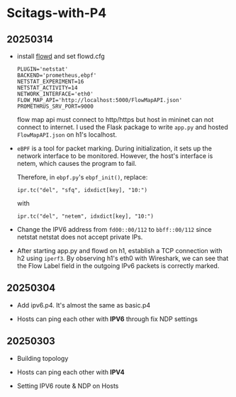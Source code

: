 # Scitags-with-P4

## 20250314

- install [flowd](https://github.com/scitags/flowd) and set flowd.cfg
    ```
    PLUGIN='netstat'
    BACKEND='prometheus,ebpf'
    NETSTAT_EXPERIMENT=16
    NETSTAT_ACTIVITY=14
    NETWORK_INTERFACE='eth0'
    FLOW_MAP_API='http://localhost:5000/FlowMapAPI.json'
    PROMETHRUS_SRV_PORT=9000
    ```
    flow map api must connect to http/https but host in mininet can not connect to internet. I used the Flask package to write `app.py` and hosted `FlowMapAPI.json` on h1's localhost.

- `eBPF` is a tool for packet marking. During initialization, it sets up the network interface to be monitored. However, the host's interface is netem, which causes the program to fail.

    Therefore, in `ebpf.py`'s `ebpf_init()`, replace:
    ```
    ipr.tc("del", "sfq", idxdict[key], "10:")
    ```
    with
    ```
    ipr.tc("del", "netem", idxdict[key], "10:")
    ```

- Change the IPV6 address from `fd00::00/112` to `bbff::00/112` since netstat netstat does not accept private IPs.

- After starting app.py and flowd on h1, establish a TCP connection with h2 using `iperf3`. By observing h1's eth0 with Wireshark, we can see that the Flow Label field in the outgoing IPv6 packets is correctly marked.

## 20250304

- Add ipv6.p4. It's almost the same as basic.p4

- Hosts can ping each other with **IPV6** through fix NDP settings


## 20250303
- Building topology 

- Hosts can ping each other with **IPV4**

- Setting IPV6 route & NDP on Hosts

